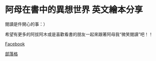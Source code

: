 # 阿母在書中的異想世界 英文繪本分享

閱讀是件開心的事：）

希望有更多的阿拔阿木或是喜歡看書的朋友一起來跟著阿母我“微笑閱讀”吧！！

[Facebook](https://www.facebook.com/amusmilereading)

[部落格](http://amusmilereading.thisistap.com/)

